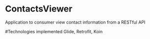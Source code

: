# ContactsViewer
Application to consumer view contact information from a RESTful API

#Technologies implemented
Glide, Retrofit, Koin
